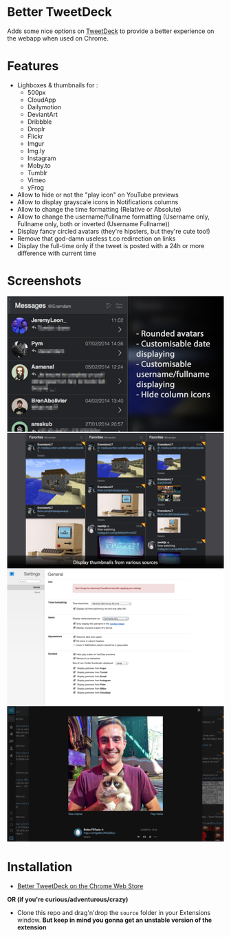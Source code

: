 Better TweetDeck
===============

Adds some nice options on [TweetDeck](http://tweetdeck.twitter.com) to provide a better experience on the webapp when used on Chrome.

Features
===============

+ Lighboxes & thumbnails for :
    + 500px
    + CloudApp
    + Dailymotion
    + DeviantArt
    + Dribbble
    + Droplr
    + Flickr
    + Imgur
    + Img.ly
    + Instagram
    + Moby.to
    + Tumblr
    + Vimeo
    + yFrog
+ Allow to hide or not the "play icon" on YouTube previews
+ Allow to display grayscale icons in Notifications columns
+ Allow to change the time formatting (Relative or Absolute)
+ Allow to change the username/fullname formatting (Username only, Fullname only, both or inverted (Username Fullname))
+ Display fancy circled avatars (they're hipsters, but they're cute too!)
+ Remove that god-damn useless t.co redirection on links
+ Display the full-time only if the tweet is posted with a 24h or more difference with current time

Screenshots
===============

![](bettertweetdeck-avatars-timestamp-username.png)
![](bettertweetdeck-thumbnails.png)
![](bettertweetdeck-options.png)
![](bettertweetdeck-lightboxes.png)

Installation
===============

+ [Better TweetDeck on the Chrome Web Store](https://chrome.google.com/webstore/detail/better-tweetdeck/micblkellenpbfapmcpcfhcoeohhnpob)

**OR (if you're curious/adventurous/crazy)**

+ Clone this repo and drag'n'drop the `source` folder in your Extensions window. **But keep in mind you gonna get an unstable version of the extension**
